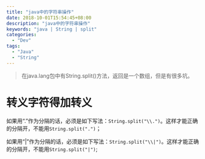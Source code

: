 ```yaml
---
title: "java中的字符串操作"
date: 2018-10-01T15:54:45+08:00
description: "java中的字符串操作"
keywords: "java | String | split"
categories:
  - "Dev"
tags:
  - "Java"
  - "String"
---
```


> 在java.lang包中有String.split()方法，返回是一个数组，但是有很多坑。

# 转义字符得加转义

如果用“.”作为分隔的话，必须是如下写法：`String.split("\\.")`。这样才能正确的分隔开，不能用`String.split(".")`；

如果用“|”作为分隔的话，必须是如下写法：`String.split("\\|")`。这样才能正确的分隔开，不能用`String.split("|")`;
